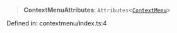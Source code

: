 > **ContextMenuAttributes**: `Attributes`\<[`ContextMenu`](/PUBLIC_PATH/classes/ContextMenu.md)\>

Defined in: contextmenu/index.ts:4
